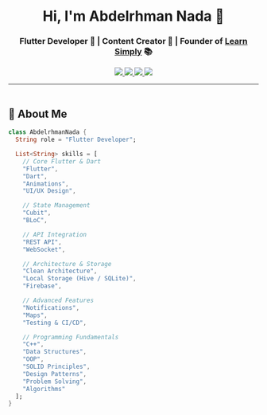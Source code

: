 <h1 align="center">Hi, I'm Abdelrhman Nada 👋</h1>
<h3 align="center">Flutter Developer 🧠 | Content Creator 🎥 | Founder of <a href="https://learrnsimply.com" target="_blank">Learn Simply</a> 📚</h3>

<p align="center">
  <a href="https://instagram.com/AbdelrhmanNada">
    <img src="https://img.shields.io/badge/@AbdelrhmanNada-E4405F?style=for-the-badge&logo=instagram&logoColor=white" />
  </a>
  <a href="https://linkedin.com/in/AbdelrhmanNada">
    <img src="https://img.shields.io/badge/AbdelrhmanNada-0077B5?style=for-the-badge&logo=linkedin&logoColor=white" />
  </a>
  <a href="https://facebook.com/AbdelrhmanNada">
    <img src="https://img.shields.io/badge/Facebook-1877F2?style=for-the-badge&logo=facebook&logoColor=white" />
  </a>
  <a href="">
    <img src="https://img.shields.io/badge/Website-learrnsimply.com-blueviolet?style=for-the-badge&logo=google-chrome&logoColor=white" />
  </a>
</p>

---

<img src="https://media.giphy.com/media/3o7abKhOpu0NwenH3O/giphy.gif" width="100%" height="3px" />

## 🚀 About Me

```dart
class AbdelrhmanNada {
  String role = "Flutter Developer";

  List<String> skills = [
    // Core Flutter & Dart
    "Flutter",
    "Dart",
    "Animations",
    "UI/UX Design",

    // State Management
    "Cubit",
    "BLoC",

    // API Integration
    "REST API",
    "WebSocket",

    // Architecture & Storage
    "Clean Architecture",
    "Local Storage (Hive / SQLite)",
    "Firebase",

    // Advanced Features
    "Notifications",
    "Maps",
    "Testing & CI/CD",

    // Programming Fundamentals
    "C++",
    "Data Structures",
    "OOP",
    "SOLID Principles",
    "Design Patterns",
    "Problem Solving",
    "Algorithms"
  ];
}

